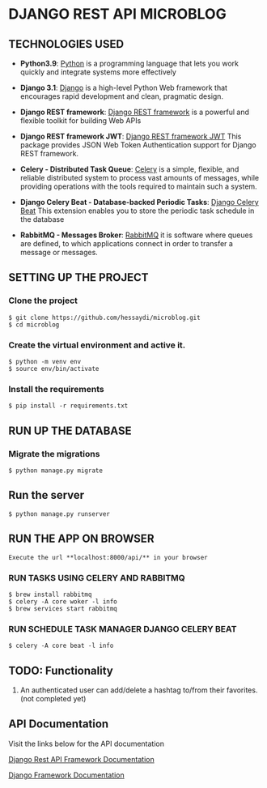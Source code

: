 # DJANGO REST API MICROBLOG

## TECHNOLOGIES USED
- **Python3.9**: [Python](https://www.python.org/) is a programming language that lets you work quickly and integrate systems more effectively

- **Django 3.1**: [Django](https://docs.djangoproject.com/) is a high-level Python Web framework that encourages rapid development and clean, pragmatic design.

- **Django REST framework**: [Django REST framework](http://www.django-rest-framework.org/) is a powerful and flexible toolkit for building Web APIs

- **Django REST framework JWT**: [Django REST framework JWT](http://getblimp.github.io/django-rest-framework-jwt/) This package provides JSON Web Token Authentication support for Django REST framework.

- **Celery - Distributed Task Queue**: [Celery](https://docs.celeryproject.org/en/stable/) is a simple, flexible, and reliable distributed system to process vast amounts of messages, while providing operations with the tools required to maintain such a system.

- **Django Celery Beat - Database-backed Periodic Tasks**: [Django Celery Beat](https://django-celery-beat.readthedocs.io/) This extension enables you to store the periodic task schedule in the database

- **RabbitMQ - Messages Broker**: [RabbitMQ](https://www.rabbitmq.com/documentation.html/) it is software where queues are defined, to which applications connect in order to transfer a message or messages.


## SETTING UP THE PROJECT

### Clone the project
```
$ git clone https://github.com/hessaydi/microblog.git
$ cd microblog
```

### Create the virtual environment and active it.
```
$ python -m venv env
$ source env/bin/activate
```

### Install the requirements
```
$ pip install -r requirements.txt
```

## RUN  UP THE DATABASE

### Migrate the migrations

```
$ python manage.py migrate
```

## Run the server
```
$ python manage.py runserver
```

## RUN THE APP ON BROWSER

    Execute the url **localhost:8000/api/** in your browser

### RUN TASKS USING CELERY AND RABBITMQ

```
$ brew install rabbitmq
$ celery -A core woker -l info
$ brew services start rabbitmq
```
### RUN SCHEDULE TASK MANAGER DJANGO CELERY BEAT
```
$ celery -A core beat -l info
```

## TODO: Functionality 
1. An authenticated user can add/delete a hashtag to/from their favorites.(not completed yet)


## API Documentation
Visit the links below for the API documentation

[Django Rest API Framework Documentation ](https://www.django-rest-framework.org/)

[Django Framework Documentation](https://docs.djangoproject.com/)
